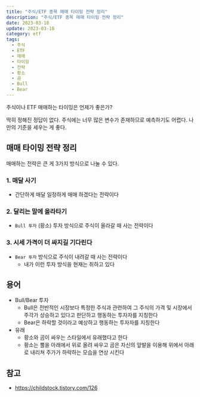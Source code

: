 ```yaml
---
title: "주식/ETF 종목 매매 타이밍 전략 정리"
description: "주식/ETF 종목 매매 타이밍 전략 정리"
date: 2023-03-18
update: 2023-03-18
category: etf
tags:
  - 주식
  - ETF
  - 매매
  - 타이밍
  - 전략
  - 황소
  - 곰
  - Bull
  - Bear
---
```


주식이나 ETF 매매하는 타이밍은 언제가 좋은가?

딱히 정해진 정답이 없다. 주식에는 너무 많은 변수가 존재하므로 예측하기도 어렵다. 나만의 기준을 세우는 게 좋다.

## 매매 타이밍 전략 정리

매매하는 전략은 큰 게 3가지 방식으로 나눌 수 있다.

### 1. 매달 사기

- 간단하게 매달 일정하게 매매 하겠다는 전략이다

### 2. 달리는 말에 올라타기

- `Bull 투자` (황소) 투자 방식으로 주식이 올라갈 때 사는 전략이다

### 3. 시세 가격이 더 싸지길 기다린다

- `Bear 투자` 방식으로 주식이 내려갈 때 사는 전략이다
    - 내가 이런 투자 방식을 현재는 취하고 있다

## 용어

- Bull/Bear 투자
    - Bull은 전반적인 시장보다 특정한 주식과 관련하여 그 주식의 가격 및 시장에서 주각가 상승하고 있다고 판단하고 행동하는 투자자를 지칭한다
    - Bear은 하락할 것이라고 예상하고 행동하는 투자자를 지칭한다
- 유래
    - 황소와 곰이 싸우는 스타일에서 유래했다고 한다
    - 황소는 뿔을 아래에서 위로 올려 싸우고 곰은 자신의 앞발을 이용해 위에서 아래로 내리쳐 주가가 하락하는 모습을 연상 시킨다

## 참고

- https://childstock.tistory.com/126
